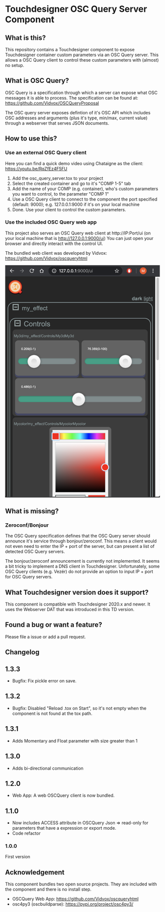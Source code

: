 # Touchdesigner OSC Query Server Component 

## What is this?

This repository contains a Touchdesigner component to expose Touchdesigner container custom parameters via an OSC Query server.
This allows a OSC Query client to control these custom parameters with (almost) no setup.


## What is OSC Query?

OSC Query is a specification through which a server can expose what OSC messages it is able to process. 
The specification can be found at: https://github.com/Vidvox/OSCQueryProposal

The OSC query server exposes defintion of it's OSC API which includes OSC addresses and arguments (plus it's type, min/max, current value) through a webserver that serves JSON documents.


## How to use this?

### Use an external OSC Query client

Here you can find a quick demo video using Chataigne as the client:
https://youtu.be/RqZfEz4F5FU

1. Add the osc_query_server.tox to your project
2. Select the created container and go to it's "COMP 1-5" tab
3. Add the name of your COMP (e.g. container), who's custom parameters you want to control, to the parameter "COMP 1"
4. Use a OSC Query client to connect to the component the port specified (default: 9000); e.g. 127.0.0.1:9000 if it's on your local machine
5. Done. Use your client to control the custom parameters.

### Use the included OSC Query web app

This project also serves an OSC Query web client at http://IP:Port/ui (on your local machine that is http://127.0.0.1:9000/ui)
You can just open your browser and directly interact with the control UI.

The bundled web client was developed by Vidvox:
https://github.com/Vidvox/oscqueryhtml

![web-ui.png](assets/web-ui.png)


## What is missing?

### Zeroconf/Bonjour

The OSC Query specification defines that the OSC Query server should announce it's service through bonjour/zeroconf. This means a client would not even need to enter the IP + port of the server, but can present a list of detected OSC Query servers. 

The bonjour/zeroconf announcement is currently not implemented. It seems a bit tricky to implement a DNS client in Touchdesigner.
Unfortunately, some OSC Query clients (e.g. Vezér) do not provide an option to input IP + port for OSC Query servers. 


## What Touchdesigner version does it support?

This component is compatible with Touchdesigner 2020.x and newer.
It uses the Webserver DAT that was introduced in this TD version.


## Found a bug or want a feature?

Please file a issue or add a pull request.


## Changelog

## 1.3.3

* Bugfix: Fix pickle error on save. 

## 1.3.2

* Bugfix: Disabled "Reload .tox on Start", so it's not empty when the component is not found at the tox path.

## 1.3.1

* Adds Momentary and Float parameter with size greater than 1

## 1.3.0

* Adds bi-directional communication

## 1.2.0

* Web App: A web OSCQuery client is now bundled.

## 1.1.0

* Now includes ACCESS attribute in OSCQuery Json => read-only for parameters that have a expression or export mode.
* Code refactor

### 1.0.0
First version


## Acknowledgement

This component bundles two open source projects. They are included with the component and there is no install step.

* OSCQuery Web App: https://github.com/Vidvox/oscqueryhtml
* osc4py3 (oscbuildparse): https://pypi.org/project/osc4py3/